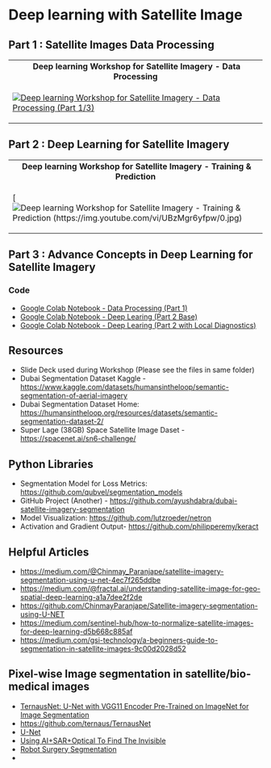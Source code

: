 # Deep learning with Satellite Image #

## Part 1 : Satellite Images Data Processing ##  
 <table class="table table-striped table-bordered table-vcenter">
    <tr>
        <td align="center"><b>&nbsp;Deep learning Workshop for Satellite Imagery - Data Processing </b></td>
    </tr>
    <tr>
        <td>
            <div>
                
[![Deep learning Workshop for Satellite Imagery - Data Processing (Part 1/3)](https://img.youtube.com/vi/3Xn21RT-y7Y/0.jpg)](https://www.youtube.com/watch?v=3Xn21RT-y7Y)

  </tr>
</table>

## Part 2 : Deep Learning for Satellite Imagery ##  

<table class="table table-striped table-bordered table-vcenter">
    <tr>
        <td align="center"><b>&nbsp;Deep learning Workshop for Satellite Imagery - Training & Prediction </b></td>
    </tr>
    <tr>
        <td>
            <div>
                
[![Deep learning Workshop for Satellite Imagery - Training & Prediction (https://img.youtube.com/vi/UBzMgr6yfpw/0.jpg)](https://www.youtube.com/watch?v=UBzMgr6yfpw)

  </tr>
</table>

## Part 3 : Advance Concepts in Deep Learning for Satellite Imagery ##  

 
### Code ###
- [Google Colab Notebook - Data Processing (Part 1)](https://github.com/prodramp/DeepWorks/blob/main/DL-SatelliteImagery/Satellite_Imagery_Segmentation.ipynb)
- [Google Colab Notebook - Deep Learing (Part 2 Base)](https://github.com/prodramp/DeepWorks/blob/main/DL-SatelliteImagery/Satellite_Imagery_DeepLearning-Base.ipynb)
- [Google Colab Notebook - Deep Learing (Part 2 with Local Diagnostics)](https://github.com/prodramp/DeepWorks/blob/main/DL-SatelliteImagery/Satellite_Imagery_DeepLearning-LocalDiag.ipynb)


## Resources ## 
- Slide Deck used during Workshop (Please see the files in same folder)
- Dubai Segmentation Dataset Kaggle - https://www.kaggle.com/datasets/humansintheloop/semantic-segmentation-of-aerial-imagery
- Dubai Segmentation Dataset Home: https://humansintheloop.org/resources/datasets/semantic-segmentation-dataset-2/
- Super Lage (38GB) Space Satellite Image Daset - https://spacenet.ai/sn6-challenge/


## Python Libraries ##
- Segmentation Model for Loss Metrics: https://github.com/qubvel/segmentation_models
- GitHub Project (Another) - https://github.com/ayushdabra/dubai-satellite-imagery-segmentation
- Model Visualization: https://github.com/lutzroeder/netron
- Activation and Gradient Output- https://github.com/philipperemy/keract

## Helpful Articles ##
- https://medium.com/@Chinmay_Paranjape/satellite-imagery-segmentation-using-u-net-4ec7f265ddbe
- https://medium.com/@fractal.ai/understanding-satellite-image-for-geo-spatial-deep-learning-a1a7dee2f2de
- https://github.com/ChinmayParanjape/Satellite-imagery-segmentation-using-U-NET
- https://medium.com/sentinel-hub/how-to-normalize-satellite-images-for-deep-learning-d5b668c885af
- https://medium.com/gsi-technology/a-beginners-guide-to-segmentation-in-satellite-images-9c00d2028d52

## Pixel-wise Image segmentation in satellite/bio-medical images ##
- [TernausNet: U-Net with VGG11 Encoder Pre-Trained on ImageNet for Image Segmentation](https://arxiv.org/abs/1801.05746)
- https://github.com/ternaus/TernausNet
- [U-Net](https://lmb.informatik.uni-freiburg.de/people/ronneber/u-net/)
- [Using AI+SAR+Optical To Find The Invisible](https://simularity.com/using-aisaroptical-to-find-the-invisible/)
- [Robot Surgery Segmentation](https://github.com/ternaus/robot-surgery-segmentation)
- 



